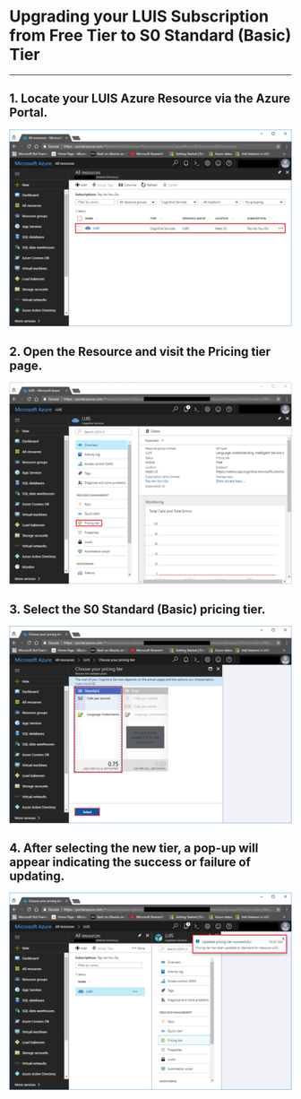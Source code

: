 # Upgrading your LUIS Subscription from Free Tier to S0 Standard (Basic) Tier
___

## 1. Locate your LUIS Azure Resource via the Azure Portal.

![1_Searching_For_Resource]

## 2. Open the Resource and visit the Pricing tier page.

![2_Visiting_Resource]


## 3. Select the S0 Standard (Basic) pricing tier.

![3_Upgrading_Plan]

## 4. After selecting the new tier, a pop-up will appear indicating the success or failure of updating.

![4_Pricing_Tier_Updated]



  [1_Searching_For_Resource]: ./screenshots/1_Searching_For_Resource.PNG
  [2_Visiting_Resource]: ./screenshots/2_Visiting_Resource.PNG
  [3_Upgrading_Plan]: ./screenshots/3_Upgrading_Plan.PNG
  [4_Pricing_Tier_Updated]: ./screenshots/4_Pricing_Tier_Updated.PNG